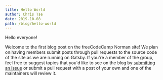 ```yaml
---
title: Hello World
author: Chris Tse
date: 2019-10-08
path: /blog/hello-world
---
```


Hello everyone!

Welcome to the first blog post on the freeCodeCamp Norman site! We plan on having members submit posts through pull requests to the source code of the site as we are running on Gatsby. If you're a member of the group, feel free to suggest topics that you'd like to see on the blog by [submitting an issue](https://github.com/freecodecampnorman/freecodecampnorman.github.io/issues/new/choose) or submit a pull request with a post of your own and one of the maintainers will review it.

